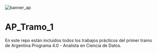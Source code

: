 <image src="/untitled-3-01_2.png" alt="banner_ap">


# AP_Tramo_1
En este repo están incluidos todos los trabajos prácticos
del primer tramo de Argentina Programa 4.0 - Analista en Ciencia de Datos.

